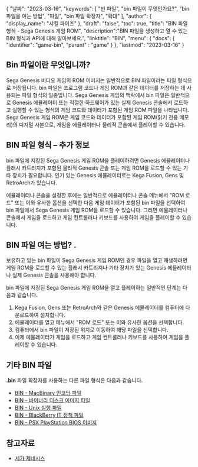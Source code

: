 {
"날짜": "2023-03-16",
  "keywords": [
"빈 파일",
"bin 파일이 무엇인가요?",
"bin 파일을 여는 방법",
"파일",
"bin 파일 확장자",
"확대"
],
  "author": {
"display_name": "샤킬 파이즈"
},
"draft": "false",
"toc": true,
"title": "BIN 파일 형식 - Sega Genesis 게임 ROM",
  "description":"BIN 파일을 생성하고 열 수 있는 BIN 형식과 API에 대해 알아보세요.",
"linktitle": "BIN",
  "menu": {
    "docs": {
      "identifier": "game-bin",
"parent" : "game"
}
},
"lastmod": "2023-03-16"
}

## Bin 파일이란 무엇입니까?

Sega Genesis 비디오 게임의 ROM 이미지는 일반적으로 BIN 파일이라는 파일 형식으로 저장됩니다. bin 파일은 프로그램 코드나 게임 ROM과 같은 데이터를 저장하는 데 사용되는 파일 형식의 일종입니다. Sega Genesis 게임의 맥락에서 bin 파일은 일반적으로 Genesis 에뮬레이터 또는 적절한 하드웨어가 있는 실제 Genesis 콘솔에서 로드하고 실행할 수 있는 형식의 게임 코드와 데이터가 포함된 게임 ROM 파일을 나타냅니다. Sega Genesis 게임 ROM은 게임 코드와 데이터가 포함된 게임 ROM(읽기 전용 메모리)의 디지털 사본으로, 게임을 에뮬레이터나 물리적 콘솔에서 플레이할 수 있습니다.

## BIN 파일 형식 – 추가 정보

bin 파일에 저장된 Sega Genesis 게임 ROM을 플레이하려면 Genesis 에뮬레이터나 플래시 카트리지가 포함된 물리적 Genesis 콘솔 또는 게임 ROM을 로드할 수 있는 기타 장치가 필요합니다. 인기 있는 Genesis 에뮬레이터로는 Kega Fusion, Gens 및 RetroArch가 있습니다.

에뮬레이터나 콘솔을 설정한 후에는 일반적으로 에뮬레이터나 콘솔 메뉴에서 "ROM 로드" 또는 이와 유사한 옵션을 선택한 다음 게임 데이터가 포함된 bin 파일을 선택하여 bin 파일에서 Sega Genesis 게임 ROM을 로드할 수 있습니다. 그러면 에뮬레이터나 콘솔에서 게임을 로드하고 게임 컨트롤러나 키보드를 사용하여 게임을 플레이할 수 있습니다.

## BIN 파일 여는 방법? .

보유하고 있는 bin 파일이 Sega Genesis 게임 ROM인 경우 파일을 열고 재생하려면 게임 ROM을 로드할 수 있는 플래시 카트리지나 기타 장치가 있는 Genesis 에뮬레이터나 실제 Genesis 콘솔을 사용해야 합니다.

bin 파일에 저장된 Sega Genesis 게임 ROM을 열고 플레이하는 일반적인 단계는 다음과 같습니다.

1. Kega Fusion, Gens 또는 RetroArch와 같은 Genesis 에뮬레이터를 컴퓨터에 다운로드하여 설치합니다.
2. 에뮬레이터를 열고 메뉴에서 "ROM 로드" 또는 이와 유사한 옵션을 선택합니다.
3. 컴퓨터에서 bin 파일이 저장된 위치로 이동하여 해당 파일을 선택합니다.
4. 이제 에뮬레이터가 게임을 로드하고 게임 컨트롤러나 키보드를 사용하여 게임을 플레이할 수 있습니다.

## 기타 BIN 파일

**.bin** 파일 확장자를 사용하는 다른 파일 형식은 다음과 같습니다.

- [BIN - MacBinary 인코딩 파일](/ko/compression/bin/)
- [BIN - 바이너리 디스크 이미지 파일](/ko/disc-and-media/bin/)
- [BIN - Unix 실행 파일](/ko/executable/bin/)
- [BIN - BlackBerry IT 정책 파일](/ko/settings/bin/)
- [BIN - PSX PlayStation BIOS 이미지](/ko/game/bin-pcsx/)

## 참고자료
* [세가 제네시스](https://en.wikipedia.org/wiki/Sega_Genesis)

